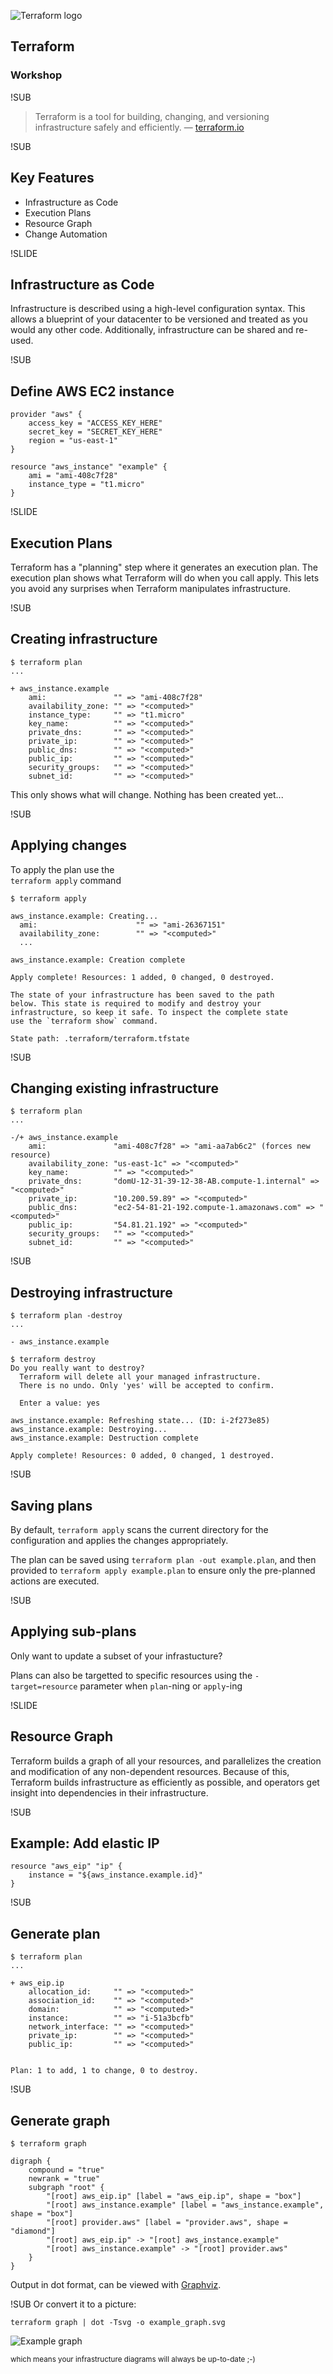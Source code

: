 ![Terraform logo](img/terraform-logo.png) <!-- .element: class="logo" -->
## Terraform
### Workshop

!SUB

> Terraform is a tool for building, changing, and versioning infrastructure safely and efficiently. &mdash;
> [terraform.io](https://terraform.io)

!SUB
## Key Features
- Infrastructure as Code
- Execution Plans
- Resource Graph
- Change Automation


!SLIDE
## Infrastructure as Code
Infrastructure is described using a high-level configuration syntax. This allows a blueprint of your datacenter to be versioned and treated as you would any other code. Additionally, infrastructure can be shared and re-used.

!SUB
## Define AWS EC2 instance
```
provider "aws" {
    access_key = "ACCESS_KEY_HERE"
    secret_key = "SECRET_KEY_HERE"
    region = "us-east-1"
}

resource "aws_instance" "example" {
    ami = "ami-408c7f28"
    instance_type = "t1.micro"
}
```


!SLIDE
## Execution Plans
Terraform has a "planning" step where it generates an execution plan. The execution plan shows what Terraform will do when you call apply. This lets you avoid any surprises when Terraform manipulates infrastructure.

!SUB
## Creating infrastructure
```
$ terraform plan
...

+ aws_instance.example
    ami:               "" => "ami-408c7f28"
    availability_zone: "" => "<computed>"
    instance_type:     "" => "t1.micro"
    key_name:          "" => "<computed>"
    private_dns:       "" => "<computed>"
    private_ip:        "" => "<computed>"
    public_dns:        "" => "<computed>"
    public_ip:         "" => "<computed>"
    security_groups:   "" => "<computed>"
    subnet_id:         "" => "<computed>"
```

This only shows what will change. Nothing has been created yet...

!SUB
## Applying changes
To apply the plan use the<br>`terraform apply` command

```
$ terraform apply

aws_instance.example: Creating...
  ami:                      "" => "ami-26367151"
  availability_zone:        "" => "<computed>"
  ...

aws_instance.example: Creation complete

Apply complete! Resources: 1 added, 0 changed, 0 destroyed.

The state of your infrastructure has been saved to the path
below. This state is required to modify and destroy your
infrastructure, so keep it safe. To inspect the complete state
use the `terraform show` command.

State path: .terraform/terraform.tfstate
```

!SUB
## Changing existing infrastructure
```
$ terraform plan
...

-/+ aws_instance.example
    ami:               "ami-408c7f28" => "ami-aa7ab6c2" (forces new resource)
    availability_zone: "us-east-1c" => "<computed>"
    key_name:          "" => "<computed>"
    private_dns:       "domU-12-31-39-12-38-AB.compute-1.internal" => "<computed>"
    private_ip:        "10.200.59.89" => "<computed>"
    public_dns:        "ec2-54-81-21-192.compute-1.amazonaws.com" => "<computed>"
    public_ip:         "54.81.21.192" => "<computed>"
    security_groups:   "" => "<computed>"
    subnet_id:         "" => "<computed>"
```

!SUB
## Destroying infrastructure
```
$ terraform plan -destroy
...

- aws_instance.example

$ terraform destroy
Do you really want to destroy?
  Terraform will delete all your managed infrastructure.
  There is no undo. Only 'yes' will be accepted to confirm.

  Enter a value: yes

aws_instance.example: Refreshing state... (ID: i-2f273e85)
aws_instance.example: Destroying...
aws_instance.example: Destruction complete

Apply complete! Resources: 0 added, 0 changed, 1 destroyed.
```

!SUB
## Saving plans
By default, `terraform apply` scans the current directory for the configuration and applies the changes appropriately.

The plan can be saved using `terraform plan -out example.plan`, and then provided to `terraform apply example.plan` to ensure only the pre-planned actions are executed.


!SUB
## Applying sub-plans
Only want to update a subset of your infrastucture?

Plans can also be targetted to specific resources using the `-target=resource` parameter when `plan`-ning or `apply`-ing


!SLIDE
## Resource Graph
Terraform builds a graph of all your resources, and parallelizes the creation and modification of any non-dependent resources. Because of this, Terraform builds infrastructure as efficiently as possible, and operators get insight into dependencies in their infrastructure.

!SUB
## Example: Add elastic IP

```
resource "aws_eip" "ip" {
    instance = "${aws_instance.example.id}"
}
```

!SUB
## Generate plan
```
$ terraform plan
...

+ aws_eip.ip
    allocation_id:     "" => "<computed>"
    association_id:    "" => "<computed>"
    domain:            "" => "<computed>"
    instance:          "" => "i-51a3bcfb"
    network_interface: "" => "<computed>"
    private_ip:        "" => "<computed>"
    public_ip:         "" => "<computed>"


Plan: 1 to add, 1 to change, 0 to destroy.
```

!SUB
## Generate graph
```
$ terraform graph

digraph {
    compound = "true"
    newrank = "true"
    subgraph "root" {
        "[root] aws_eip.ip" [label = "aws_eip.ip", shape = "box"]
        "[root] aws_instance.example" [label = "aws_instance.example", shape = "box"]
        "[root] provider.aws" [label = "provider.aws", shape = "diamond"]
        "[root] aws_eip.ip" -> "[root] aws_instance.example"
        "[root] aws_instance.example" -> "[root] provider.aws"
    }
}
```

Output in dot format, can be viewed with [Graphviz](http://www.graphviz.org).

!SUB
Or convert it to a picture:
```
terraform graph | dot -Tsvg -o example_graph.svg
```

![Example graph](img/example_graph.svg) <!-- .element class="shadow" -->

<small>which means your infrastructure diagrams will always be up-to-date ;-)</small>
